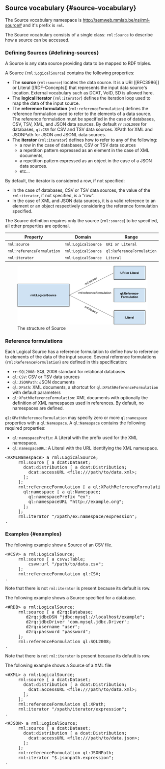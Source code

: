 ## Source vocabulary {#source-vocabulary}

The Source vocabulary namespace is http://semweb.mmlab.be/ns/rml-source# 
and it's prefix is `rml`.

The Source vocabulary consists of a single class: `rml:Source` 
to describe how a source can be accessed.

### Defining Sources {#defining-sources}

A Source is any data source providing data to be mapped to RDF triples.

A Source (`rml:LogicalSource`) contains the following properties:

- The **source** (`rml:source`) locates the data source.
It is a URI [[RFC3986]] 
or Literal [[RDF-Concepts]]
that represents the input data source's location. 
External vocabulary such as DCAT, VoID, SD is allowed here. 
- The **logical iterator** (`rml:iterator`)
defines the iteration loop used to map the data of the input source. 
- The **reference formulation** (`rml:referenceFormulation`)
defines the reference formulation used to refer to the elements
of a data source.
The reference formulation must be specified in the case of databases,
CSV, TSV, XML, and JSON data sources.
By default `rr:SQL2008` for databases, `ql:CSV` for CSV and TSV data sources.
XPath for XML and JSONPath for JSON and JSONL data sources.
- The **iterator** (`rml:iterator`) defines how to refer to any of the following:
    - a row in the case of databases, CSV or TSV data sources
    - a repetition pattern expressed as an element in the case of XML documents,
    - a repetition pattern expressed as an object in the case
    of a JSON data sources. 
    - etc...

By default, the iterator is considered a row, if not specified:
  - In the case of databases, CSV or TSV data sources,
  the value of the `rml:iterator`, if not specified, is a "row". 
  - In the case of XML and JSON data sources,
  it is a valid reference to an element or an object respectively
  considering the reference formulation specified. 

The Source definition requires only the source (`rml:source`) to be specified, 
all other properties are optional.

| Property                    | Domain               | Range                     |
| --------------------------- | -------------------- | ------------------------- |
| `rml:source`               | `rml:LogicalSource` | `URI or Literal`          |
| `rml:referenceFormulation` | `rml:LogicalSource` | `ql:ReferenceFormulation` |
| `rml:iterator`             | `rml:LogicalSource` | `Literal`                 |

<figure>
  <img src="./resources/images/source-structure.png" alt="Source structure"/>
  <figcaption>The structure of Source</figcaption>
</figure>

### Reference formulations

Each Logical Source has a reference formulation to define how to reference
to elements of the data of the input source.
Several reference formulations (`rml:ReferenceFormulation`)
are defined in this specification:

- `rr:SQL2008`: SQL 2008 standard for relational databases
- `ql:CSV`: CSV or TSV data sources
- `ql:JSONPath`: JSON documents
- `ql:XPath`: XML documents, a shortcut for `ql:XPathReferenceFormulation`
with default parameters
- `ql:XPathReferenceFormulation`: XML documents with optionally
the definition of XML namespaces used in references.
By default, no namespaces are defined.

`ql:XPathReferenceFormulation` may specify zero or more 
`ql:namespace` properties with a `ql:Namespace`.
A `ql:Namespace` contains the following required properties:
 - `ql:namespacePrefix`: A Literal with the prefix used for the XML namespace.
 - `ql:namespaceURL`: A Literal with the URL identifying the XML namespace.

<pre class="ex-source">
&lt;#XMLNamespace&gt; a rml:LogicalSource;
     rml:source [ a dcat:Dataset;
       dcat:distribution [ a dcat:Distribution;
         dcat:accessURL &lt;file:///path/to/data.xml&gt;;
       ];
     ];
     rml:referenceFormulation [ a ql:XPathReferenceFormulation;
       ql:namespace [ a ql:Namespace;
         ql:namespacePrefix "ex";
         ql:namespaceURL "http://example.org";
       ];
     ];
     rml:iterator "/xpath/ex:namespace/expression";
.
</pre>


### Examples {#examples}

The following example show a Source of an CSV file.

<pre class="ex-source">
&lt;#CSV&gt; a rml:LogicalSource;
     rml:source [ a csvw:Table;
         csvw:url "/path/to/data.csv";
     ];
     rml:referenceFormulation ql:CSV;
.
</pre>

Note that there is not `rml:iterator` is present because its default is row.

The following example shows a Source specified for a database.

<pre class="ex-source">
&lt;#RDB&gt; a rml:LogicalSource;
     rml:source [ a d2rq:Database;
        d2rq:jdbcDSN "jdbc:mysql://localhost/example";
        d2rq:jdbcDriver "com.mysql.jdbc.Driver";
        d2rq:username "user";
        d2rq:password "password";
     ];
     rml:referenceFormulation ql:SQL2008;
.
</pre>

Note that there is not `rml:iterator` is present because its default is row.

The following example shows a Source of a 
XML file

<pre class="ex-source">
&lt;#XML&gt; a rml:LogicalSource;
     rml:source [ a dcat:Dataset;
       dcat:distribution [ a dcat:Distribution;
         dcat:accessURL &lt;file:///path/to/data.xml&gt;;
       ];
     ];
     rml:referenceFormulation ql:XPath;
     rml:iterator "/xpath/iterator/expression";
.
</pre>

<pre class="ex-source">
&lt;#JSON&gt; a rml:LogicalSource;
     rml:source [ a dcat:Dataset;
       dcat:distribution [ a dcat:Distribution;
         dcat:accessURL &lt;file:///path/to/data.json&gt;;
       ];
     ];
     rml:referenceFormulation ql:JSONPath;
     rml:iterator "$.jsonpath.expression";
.
</pre>
